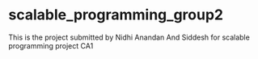 # scalable_programming_group2
This is the project submitted by Nidhi Anandan And Siddesh for scalable programming project CA1

